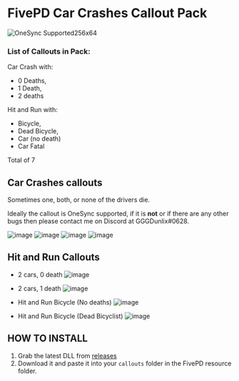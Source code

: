 # FivePD Car Crashes Callout Pack

![OneSync Supported256x64](https://user-images.githubusercontent.com/33298379/212430652-27d81ef8-e502-4412-b578-d763a0d83c5a.png)

### List of Callouts in Pack:
Car Crash with:
* 0 Deaths,
* 1 Death,
* 2 deaths

Hit and Run with:
* Bicycle,
* Dead Bicycle,
* Car (no death)
* Car Fatal

Total of 7

## Car Crashes callouts 

Sometimes one, both, or none of the drivers die.

Ideally the callout is OneSync supported, if it is **not** or if there are any other bugs then please contact me on Discord at GGGDunlix#0628.

![image](https://user-images.githubusercontent.com/33298379/212435208-af704298-2eb8-4921-8b9d-120ec87a13b3.png)
![image](https://user-images.githubusercontent.com/33298379/212435212-ba1b1c4f-2bc9-457b-93c0-f41ffa348b59.png)
![image](https://user-images.githubusercontent.com/33298379/212435214-5facf332-75a4-412a-9b91-5ac2cf2066ba.png)
![image](https://user-images.githubusercontent.com/33298379/212435223-3aaff2ca-8f08-4740-8a5c-e0e0970be825.png)

## Hit and Run Callouts

* 2 cars, 0 death
![image](https://user-images.githubusercontent.com/33298379/212435645-8cfc5359-2437-45a7-aa48-c25d3dd80e82.png)

* 2 cars, 1 death
![image](https://user-images.githubusercontent.com/33298379/212435709-7a5b1585-7c9f-45be-8148-1761c2d8e927.png)

* Hit and Run Bicycle (No deaths)
![image](https://user-images.githubusercontent.com/33298379/212435756-9d9df04a-e908-48ee-a03a-687e8040fefe.png)

* Hit and Run Bicycle (Dead Bicyclist)
![image](https://user-images.githubusercontent.com/33298379/212435799-d02ea0e7-de34-49aa-b450-491fc2b8dffe.png)



## HOW TO INSTALL
1. Grab the latest DLL from [releases](https://github.com/gggdunlix/FivePD-Drug-Deal-Callout/releases)
2. Download it and paste it into your `callouts` folder in the FivePD resource folder.
